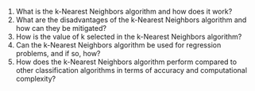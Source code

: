 1. What is the k-Nearest Neighbors algorithm and how does it work?
2. What are the disadvantages of the k-Nearest Neighbors algorithm and how can they be mitigated?
3. How is the value of k selected in the k-Nearest Neighbors algorithm?
4. Can the k-Nearest Neighbors algorithm be used for regression problems, and if so, how?
5. How does the k-Nearest Neighbors algorithm perform compared to other classification algorithms in terms of accuracy and computational complexity?